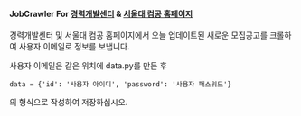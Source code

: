 <h4> JobCrawler For <a href="http://career.snu.ac.kr/student/employment/list.jsp?page=1&category_code=3">경력개발센터</a> & <a href="https://cse.snu.ac.kr/department-notices?page=2">서울대 컴공 홈페이지</a></h4>

경력개발센터 및 서울대 컴공 홈페이지에서 오늘 업데이트된 새로운 모집공고를 크롤하여 사용자 이메일로 정보를 보냅니다. 

사용자 이메일은 같은 위치에 data.py를 만든 후

```
data = {'id': '사용자 아이디', 'password': '사용자 패스워드'}
```

의 형식으로 작성하여 저장하십시오.
